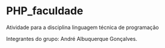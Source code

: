 # PHP_faculdade
Atividade para a disciplina linguagem técnica de programação

Integrantes do grupo:
André Albuquerque Gonçalves.
